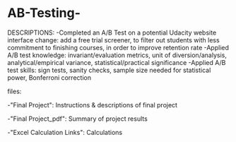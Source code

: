 # AB-Testing-


DESCRIPTIONS:
-Completed an A/B Test on a potential Udacity website interface change: add a free trial screener, to filter out students with less commitment to finishing courses, in order to improve retention rate
-Applied A/B test knowledge: invariant/evaluation metrics, unit of diversion/analysis, analytical/empirical variance, statistical/practical significance
-Applied A/B test skills: sign tests, sanity checks, sample size needed for statistical power, Bonferroni correction


files:

-"Final Project": Instructions & descriptions of final project

-"Final Project_pdf": Summary of project results

-"Excel Calculation Links": Calculations
